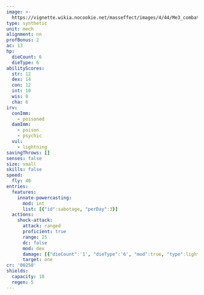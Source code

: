 ```yaml
---
image: >-
  https://vignette.wikia.nocookie.net/masseffect/images/4/44/Me3_combat_drone.png/revision/latest/scale-to-width-down/480?cb=20120720164039
type: synthetic
unit: mech
alignment: nn
profBonus: 2
ac: 13
hp:
  dieCount: 6
  dieType: 6
abilityScores:
  str: 12
  dex: 14
  con: 12
  int: 10
  wis: 8
  cha: 6
irv:
  conImm:
    - poisoned
  damImm:
    - poison
    - psychic
  vul:
    - lightning
savingThrows: []
senses: false
size: small
skills: false
speed:
  fly: 40
entries:
  features:
    innate-powercasting:
      mod: int
      list: [{"id":sabotage, "perDay":3}]
  actions:
    shock-attack:
      attack: ranged
      proficient: true
      range: 25
      dc: false
      mod: dex
      damage: [{"dieCount":'1', "dieType":'6', "mod":true, "type":lightning}]
      target: one
cr: '00250'
shields:
  capacity: 10
  regen: 5
---
```

